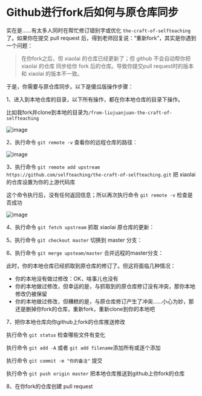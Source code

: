 # Github进行fork后如何与原仓库同步

实在是……有太多人同时在帮忙修订错别字或优化 `the-craft-of-selfteaching` 了。如果你在提交 pull request 后，得到老师回复说：“重新fork”，其实是你遇到一个问题：

> 在你fork之后，但 xiaolai 的仓库已经更新了；但 github 不会自动帮你把 xiaolai 的仓库 同步给你 fork 后的仓库。导致你提交pull request时的版本和 xiaolai 的版本不一致。

于是，你需要与原仓库同步。以下是傻瓜版操作步骤：

1、进入到本地仓库的目录，以下所有操作，都在你本地仓库的目录下操作。

比如我fork并clone到本地的目录为`/from-liujuanjuan-the-craft-of-selfteaching`

![image](https://user-images.githubusercontent.com/31027645/54422899-6938e880-474a-11e9-8768-27ac24673e28.png)


2、执行命令 `git remote -v` 查看你的远程仓库的路径：

![image](https://user-images.githubusercontent.com/31027645/54422975-95ed0000-474a-11e9-96bf-1018d6bc06f2.png)

3、执行命令 `git remote add upstream https://github.com/selfteaching/the-craft-of-selfteaching.git` 把 xiaolai 的仓库设置为你的上游代码库

这个命令执行后，没有任何返回信息；所以再次执行命令 `git remote -v` 检查是否成功

![image](https://user-images.githubusercontent.com/31027645/54423107-d8aed800-474a-11e9-9ab8-7bb901181283.png)

4、执行命令 `git fetch upstream` 抓取 xiaolai 原仓库的更新：

5、执行命令 `git checkout master` 切换到 master 分支：

6、执行命令 `git merge upsteam/master` 合并远程的master分支：

此时，你的本地仓库已经抓取到原仓库的修订了。但这将面临几种情况：

- 你的本地没有做过修改：OK，啥事儿也没有
- 你的本地做过修改，但幸运的是，与抓取到的原仓库修订没有冲突，那你本地修改仍被保留
- 你的本地做过修改，但糟糕的是，与原仓库修订产生了冲突……小心为妙，那还是删掉你fork的仓库，重新fork，重新clone到你的本地吧

7、把你本地仓库向你github上fork的仓库推送修改

执行命令 `git status` 检查哪些文件有变化

执行命令 `git add -A` 或者 `git add filename`添加所有或逐个添加

执行命令 `git commit -m "你的备注"` 提交

执行命令 `git push origin master` 把本地仓库推送到github上你fork的仓库

8、在你fork的仓库创建 pull request 



